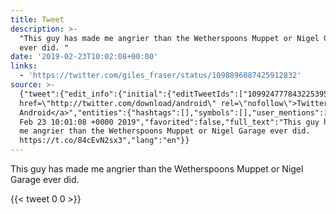 ```yaml
---
title: Tweet
description: >-
  "This guy has made me angrier than the Wetherspoons Muppet or Nigel Garage
  ever did. "
date: '2019-02-23T10:02:08+00:00'
links:
  - 'https://twitter.com/giles_fraser/status/1098896087425912832'
source: >-
  {"tweet":{"edit_info":{"initial":{"editTweetIds":["1099247778432253952"],"editableUntil":"2019-02-23T11:01:08.071Z","editsRemaining":"5","isEditEligible":true}},"retweeted":false,"source":"<a
  href=\"http://twitter.com/download/android\" rel=\"nofollow\">Twitter for
  Android</a>","entities":{"hashtags":[],"symbols":[],"user_mentions":[],"urls":[{"url":"https://t.co/84cEvN2sx3","expanded_url":"https://twitter.com/giles_fraser/status/1098896087425912832","display_url":"twitter.com/giles_fraser/s…","indices":["84","107"]}]},"display_text_range":["0","107"],"favorite_count":"0","id_str":"1099247778432253952","truncated":false,"retweet_count":"0","id":"1099247778432253952","possibly_sensitive":false,"created_at":"Sat
  Feb 23 10:01:08 +0000 2019","favorited":false,"full_text":"This guy has made
  me angrier than the Wetherspoons Muppet or Nigel Garage ever did.
  https://t.co/84cEvN2sx3","lang":"en"}}
---
```

This guy has made me angrier than the Wetherspoons Muppet or Nigel Garage ever did. 
    
{{< tweet 0 0 >}}
    
